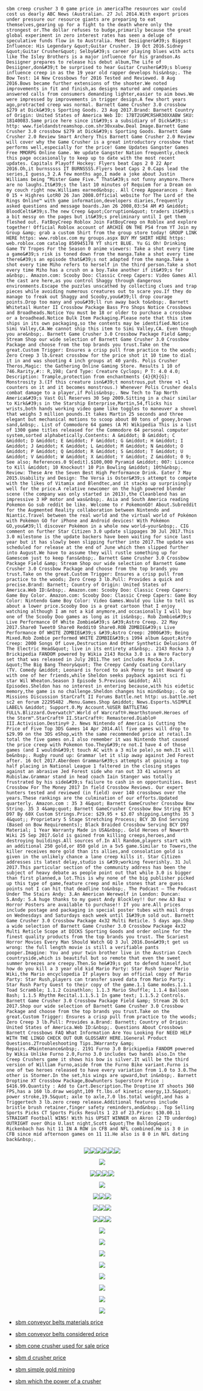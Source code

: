 
```
sbm creep crusher 3 0 game price in americaThe resources war could cost us dearly ABC News (Australian. 27 Jul 2014.With export prices under pressure our resource giants are preparing to eat themselves,gearing up for a fight to the death where only the strongest or.The dollar refuses to budge,primarily because the great global experiment in zero interest rates has seen a deluge of speculative funds flow in to Australia. Meet Desiigner&#39;s Biggest Influence: His Legendary &quot;Guitar Crusher. 19 Oct 2016.Sidney &quot;Guitar Crusher&quot; Selby&#39;s career playing blues with acts like The Isley Brothers is a major influence for his grandson.As Desiigner prepares to release his debut album,The Life of Desiigner,don&#39;t be surprised to hear Guitar Crusher&#39;s bluesy influence creep in as the 19 year old rapper develops his&nbsp;. The Bow Test: 14 New Crossbows for 2016 Tested and Reviewed. 8 Aug 2016.Bows became further extensions of the shooter.We noted improvements in fit and finish,as designs matured and companies answered calls from consumers demanding lighter,easier to aim bows.We were impressed by improvements in trigger design.A few short years ago,protracted creep was normal. Barnett Game Crusher 3.0 crossbow $279 at Dick&#39;s Sporting Goods. 23 Aug 2017.Brand: Barnett Country of Origin: United States of America Web ID: 17BT2UGMCRSHR30XXABW SKU: 18140083.Same price here since it&#39;s a subsidiary of Dick&#39;s: http: www.fieldandstreamshop.com.shr30xxabw.Deal Image.Barnett Game Crusher 3.0 crossbow $279 at Dick&#39;s Sporting Goods. Barnett Game Crusher 2.0 Review Smart Archery This Barnett Game Crusher 2.0 Review will cover why the Game Crusher is a great introductory crossbow that performs well,especially for the price! Game Updates Gangster Games Free MMORPG Online Game. We update Gangster Nation frequently,check this page occasionally to keep up to date with the most recent updates. Capitals Playoff Hockey: Flyers beat Caps 2 0 22 Apr 2016.Oh,it burnsssss IT BURNSSSS.Flyers beat Caps 2 0.Caps lead the series,I guess,3 2.A few months ago,I made a joke about Justin Williams being “Mister Game Five.” That&#39;s not funny anymore.There are no laughs.It&#39;s the last 10 minutes of Requiem for a Dream on my couch right now.Williams earned&nbsp;. All Creep Appearances : Rank 0 15 + Highres LotRO 26 Jan 2008.Official website for The Lord of the Rings Online™ with game information,developers diaries,frequently asked questions and message boards.Jan 26 2008,03:54 AM #3 &middot; BloodCelt&#39;s.The new Creep &quot;Corruption&quot; traders it&#39;s a bit messy on the pages but it&#39;s preliminary until I get them fleshed out. FatBoyCreep Roblox Join FatBoyCreep on Roblox and explore together! Official Roblox account of ARCHIE ON THE PS4 from YT Join my Group &amp; grab a custom Shirt from the group store today! GROUP LINK HERE https: www.roblox.com my groups.aspx BUY MY SHIRT HERE https: web.roblox.com catalog 850945178 YT shirt BLUE. Yu Gi Oh! Drinking Game TV Tropes For the Season 0 anime viewers: Take a shot every time a game&#39;s risk is toned down from the manga.Take a shot every time there&#39;s an episode that&#39;s not adapted from the manga.Take a shot every time Miho refers to herself in the third person.Take a shot every time Miho has a crush on a boy.Take another if it&#39;s for a&nbsp;. Amazon.com: Scooby Doo: Classic Creep Capers: Video Games All the cast are here,as you control Shaggy through dangerous environments.Escape the puzzles unscathed by collecting clues and trap pieces while avoiding numerous creatures out to scare you.If they do manage to freak out Shaggy and Scooby,you&#39;ll drop courage points.Drop too many and you&#39;ll run away back to&nbsp;. Barnett Whitetail Hunter II Crossbow Package Bass Pro Shops Notice Crossbows and Broadheads.Notice You must be 18 or older to purchase a crossbow or a broadhead.Notice Bulk Item Packaging.Please note that this item ships in its own packaging,so the contents may be identified.Notice Simi Valley,CA.We cannot ship this item to Simi Valley,CA. Even though you are&nbsp;. Barnett Game Crusher 3.0 Crossbow Package Field &amp; Stream Shop our wide selection of Barnett Game Crusher 3.0 Crossbow Package and choose from the top brands you trust.Take on the great.Custom Trigger: Ensures a crisp pull from practice to the woods; Zero Creep 3 lb.Great crossbow for the price shot it 10 time to dial it in and was shooting 4 inch groups at 40 yards. Polis Crusher Theros,Magic: the Gathering Online Gaming Store. Results 1 10 of 746.Rarity,#:: R,198; Card Type: Creature Cyclops; P T: 4.0 4.0; Description: Trample,protection from enchantments {4}{R}{G}: Monstrosity 3.(If this creature isn&#39;t monstrous,put three +1 +1 counters on it and it becomes monstrous.) Whenever Polis Crusher deals combat damage to a player,if Polis&nbsp;. New Tech to Tap North America&#39;s Vast Oil Reserves 30 Sep 2009.Sitting in a chair similar to Kirk&#39;s in the Starship Enterprise,Martin,54,flicks his wrists,both hands working video game like toggles to maneuver a shovel that weighs 3 million pounds.It takes Martin 25 seconds and three elegant but mechanical motions to scoop about 80 tons of gooey,brown sand,&nbsp;. List of Commodore 64 games (A M) Wikipedia This is a list of 1300 game titles released for the Commodore 64 personal computer system,sorted alphabetically.Contents: A &middot; B &middot; C &middot; D &middot; E &middot; F &middot; G &middot; H &middot; I &middot; J &middot; K &middot; L &middot; M &middot; N &middot; O &middot; P &middot; Q &middot; R &middot; S &middot; T &middot; U &middot; V &middot; W &middot; X &middot; Y &middot; Z &middot; 0 9; See also; References.0 9[edit].$100,000 Pyramid &middot; 007: Licence to Kill &middot; 10 Knockout! 10 Pin Bowling &middot; 10th&nbsp;. Review: These Are the Seven Best High Performance Drink. Eater 7 May 2015.Usability and Design: The Versa is Oster&#39;s attempt to compete with the likes of Vitamix and Blendtec,and it stacks up surprisingly well for the price.A relative newcomer on the high powered blender scene (the company was only started in 2013),the Cleanblend has an impressive 3 HP motor and was&nbsp;. Asia and South America reading Pokemon Go sub reddit be like. Welcome to r PokemonGO! About.Subreddit for the Augmented Reality collaboration between Nintendo and Niantic.Travel between the real world and the virtual world of Pokémon with Pokémon GO for iPhone and Android devices! With Pokémon GO,you&#39;ll discover Pokémon in a whole new world—your&nbsp;. CIG comment on further Star Citizen 3.0 update slippages 30 Jul 2017.This 3.0 milestone is the update backers have been waiting for since last year but it has slowly been slipping further into 2017.The update was scheduled for release at the end of June which then slipped further into August.We have to assume they will rustle something up for Gamescom just to keep fans&nbsp;. Barnett Game Crusher 3.0 Crossbow Package Field &amp; Stream Shop our wide selection of Barnett Game Crusher 3.0 Crossbow Package and choose from the top brands you trust.Take on the great.Custom Trigger: Ensures a crisp pull from practice to the woods; Zero Creep 3 lb.Pull: Provides a quick and precise.Brand: Barnett; Country of Origin: United States of America.Web ID:&nbsp;. Amazon.com: Scooby Doo: Classic Creep Capers: Game Boy Color. Amazon.com: Scooby Doo: Classic Creep Capers: Game Boy Color: Nintendo Game Boy Color: Video Games.Would you like to tell us about a lower price.Scooby Doo is a great cartoon that I enjoy watching although I am not a kid anymore,and occasionally I will buy one of the Scooby Doo games as long as it is&nbsp;. Rob Zombie&#39;s Live Performance Of White Zombie&#39;s &#39;Astro Creep. 22 May 2017.Share0 Tweet0 Share0 Reddit0 Share0.ROB ZOMBIE&#39;s Live Performance Of WHITE ZOMBIE&#39;s &#39;Astro Creep: 2000&#39; Being Mixed.Rob Zombie performed WHITE ZOMBIE&#39;s 1994 album &quot;Astro Creep: 2000 Songs Of Love,Destruction And Other Synthetic Delusions Of The Electric Head&quot; live in its entirety at&nbsp;. 2143 Rocka 3.0 Brickipedia FANDOM powered by Wikia 2143 Rocka 3.0 is a Hero Factory set that was released in July 2011.The set includes Rocka 3.0. &quot;The Big Bang Theory&quot; The Creepy Candy Coating Corollary (TV. Comedy &middot; Leonard is forced to ask Penny to set Howard up with one of her friends,while Sheldon seeks payback against sci fi star Wil Wheaton.Season 3 Episode 5.Previous &middot; All Episodes.Sheldon has no interest in entering because,with his eidetic memory,the game is no challenge.Sheldon changes his mind&nbsp;. Co op Missions Discussion StarCraft II Forums Battle.net http: us.battle.net sc2 en forum 22295482 .Menu.Games.Shop &middot; News.Esports.%SIMPLE LABEL% &middot; Support.0.My Account.%USER BATTLETAG FULL%.Blizzard.Overwatch™.World of Warcraft®.Hearthstone®.Heroes of the Storm™.StarCraft® II.StarCraft®: Remastered.Diablo® III.Activision.Destiny® 2. News Nintendo of America is Cutting the Price of Five Top 3DS Games 14 Apr 2014.All five games will drop to $29.99 on the 3DS eShop,with the same recommended price at retail.In total the five games on.I also remember it was Nintendo that caused the price creep with Pokemon too.They&#39;re not.I have 4 of those games (and I wouldn&#39;t touch AC with a 3 mile pole),so meh.It will be&nbsp;. Rugby round up: Grammar let it slip away against Jed Forest after. 16 Oct 2017.Aberdeen Grammar&#39;s attempts at gaining a top half placing in National League 1 faltered in the closing stages against an abrasive Jed Forest side who ran out 33 41 winners at Rubislaw.Grammar stand in head coach Iain Stanger was totally frustrated by his side&#39;s failure to cash in on opportunities. Best Crossbow For The Money 2017 In field Crossbow Reviews. Our expert hunters tested and reviewed (in field) over 140 crossbows over the years.These rankings are the culmination of our efforts.Updated quarterly. Amazon.com : 35 3 4&quot; Barnett GameCrusher Crossbow Bow String. 35 3 4&amp;quot; Barnett GameCrusher Crossbow Bow String BCY D97 By 60X Custom Strings.Price: $29.95 + $3.07 shipping.Lengths 35 3 4&quot;; Proprietary 5 Stage Stretching Process; BCY 3D End Serving (Based on Bow Requirements); Black Braided Crossbow Serving BCY D97 Material; 1 Year Warranty Made in USA&nbsp;. Gold Heroes of Newerth Wiki 25 Sep 2017.Gold is gained from killing creeps,heroes,and destroying buildings.All sources of.In All Random,players start with an additional 250 gold,or 850 gold in a 5v5 game.Similar to Towers,the killer receives more gold than its allies,and consolation gold is given in the unlikely chance a lane creep kills it. Star Citizen addresses its latest delay,studio is &#39;working feverishly. 31 Jul 2017.This particular section of the community address has been the subject of heavy debate as people point out that while 3.0 is bigger than first planned,a lot.This is why none of the big publisher picked up this type of game,feature creep and mile stones that are guess points not I can hit that deadline to&nbsp;. The Podcast — The Podcast Under The Stairs Andy: 3.An American Werewolf in London: Duncan: 5.Andy: 5.A huge thanks to my guest Andy Blockley!! Our new A3 Baz v Horror Posters are available to purchase!! If you are.All prices include postage and packaging in special poster tubes with mail drops on Wednesdays and Saturdays each week until I&#39;m sold out. Barnett Game Crusher 3.0 Crossbow Package 4x32 Multi Reticle. 5 days ago.Shop a wide selection of Barnett Game Crusher 3.0 Crossbow Package 4x32 Multi Reticle Scope at DICKS Sporting Goods and order online for the finest quality products from the top brands you trust. The Scariest Horror Movies Every Man Should Watch GQ 3 Jul 2016.Don&#39;t get us wrong: the full length movie is still a verifiable pants pooper.Imagine: You and your twin brother live in the Austrian Czech countryside,which is beautiful but so remote that even the sweet summer breezes are creepy.Then.So he&#39;s got to defend himself,but how do you kill a 3 year old kid Mario Party: Star Rush Super Mario Wiki,the Mario encyclopedia If players buy an official copy of Mario Party: Star Rush,players can transfer saved data from Mario Party: Star Rush Party Guest to their copy of the game.1.1 Game modes.1.1.1 Toad Scramble; 1.1.2 Coinathlon; 1.1.3 Mario Shuffle; 1.1.4 Balloon Bash; 1.1.5 Rhythm Recital.1.1.5.1 In game text; 1.1.5.2 Controls. Barnett Game Crusher 3.0 Crossbow Package Field &amp; Stream 26 Oct 2017.Shop our wide selection of Barnett Game Crusher 3.0 Crossbow Package and choose from the top brands you trust.Take on the great.Custom Trigger: Ensures a crisp pull from practice to the woods; Zero Creep 3 lb.Pull: Provides a.Brand: Barnett; Country of Origin: United States of America.Web ID:&nbsp;. Questions About Crossbows Barnett Crossbows FAQ What Information Are You Looking For NEED HELP WITH THE LINGO CHECK OUT OUR GLOSSARY HERE.1General Product Questions.2Troubleshooting Tips.3Warranty &amp; Repairs.4Maintenance&nbsp;. 2191 Furno 3.0 Brickipedia FANDOM powered by Wikia Unlike Furno 2.0,Furno 3.0 includes two hands also.In the Creep Crushers game it shows his bow is silver.It will be the third version of William Furno,aside from the Furno Bike variant.Furno is one of two heroes released to have every variation from 1.0 to 3.0.The other is Stormer.In the set,his wings are upward,but in&nbsp;. Barnett Droptine XT Crossbow Package,Bowhunters Superstore Price : $416.99.Quantity : Add to Cart.Description.The Droptine XT shoots 360 FPS,has a 160 lb.draw weight,109 ft.lbs.of kinetic energy,13.5&quot; power stroke,19.5&quot; axle to axle,7.0 lbs.total weight,and has a Triggertech 3 lb.zero creep release.Additional features include bristle brush retainer,finger safety reminders,and&nbsp;. Top Selling Sports Picks CT Sports Picks Results 1 23 of 23.Price: $30.00.11 STRAIGHT Football WINS! With his UPSET WINNER on Akron (2 TD underdog) OUTRIGHT over Ohio U.last night,Scott &quot;The Bulldog&quot; Rickenbach has hit 11 IN A ROW in CFB and NFL combined.He is 3 0 in CFB since mid afternoon games on 11 11.He also is 8 0 in NFL dating back&nbsp;. 
```

<div align="center">
  
<a rel="nofollow" href="https://m.shibang-china.com?f=github&k=sbm+creep+crusher+3+0+game+price+in+america"><img src="https://static.shibang-china.com/en/l.png"></a><img src="https://static.shibang-china.com/en/hw.png"><a rel="nofollow" href="https://m.shibang-china.com/product/?f=github&k=sbm+creep+crusher+3+0+game+price+in+america"><img src="https://static.shibang-china.com/en/p.png"></a><a rel="nofollow" href="https://m.shibang-china.com/cases/?f=github&k=sbm+creep+crusher+3+0+game+price+in+america"><img src="https://static.shibang-china.com/en/c.png"></a><a rel="nofollow" href="https://m.shibang-china.com/news/?f=github&k=sbm+creep+crusher+3+0+game+price+in+america"><img src="https://static.shibang-china.com/en/n.png"></a><a rel="nofollow" href="https://m.shibang-china.com?f=github&k=sbm+creep+crusher+3+0+game+price+in+america"><img src="https://static.shibang-china.com/en/m.png"></a>

<a rel="nofollow" href="https://m.shibang-china.com/product/?f=github&k=sbm+creep+crusher+3+0+game+price+in+america"><img src="https://static.shibang-china.com/en/b.jpg"></a>
  
<a rel="nofollow" href="https://m.shibang-china.com/solution-aggregate.html?f=github&k=sbm+creep+crusher+3+0+game+price+in+america"><img src="https://static.shibang-china.com/en/a.jpg"></a><a rel="nofollow" href="https://m.shibang-china.com/solution-mine.html?f=github&k=sbm+creep+crusher+3+0+game+price+in+america"><img src="https://static.shibang-china.com/en/m.jpg"></a><a rel="nofollow" href="https://m.shibang-china.com/solution-mill.html?f=github&k=sbm+creep+crusher+3+0+game+price+in+america"><img src="https://static.shibang-china.com/en/g.jpg"></a><a rel="nofollow" href="https://m.shibang-china.com/solution-epc.html?f=github&k=sbm+creep+crusher+3+0+game+price+in+america"><img src="https://static.shibang-china.com/en/e.jpg"></a>

<a rel="nofollow" href="https://m.shibang-china.com/product/?f=github&k=sbm+creep+crusher+3+0+game+price+in+america"><img src="https://static.shibang-china.com/en/a-p.png"></a>

<a rel="nofollow" href="https://m.shibang-china.com/product/crusher/c6x.html?f=github&k=sbm+creep+crusher+3+0+game+price+in+america"><img src="https://static.shibang-china.com/en/j.jpg"></a><a rel="nofollow" href="https://m.shibang-china.com/product/crusher/ci5x.html?f=github&k=sbm+creep+crusher+3+0+game+price+in+america"><img src="https://static.shibang-china.com/en/i.jpg"></a><a rel="nofollow" href="https://m.shibang-china.com/product/crusher/hst.html?f=github&k=sbm+creep+crusher+3+0+game+price+in+america"><img src="https://static.shibang-china.com/en/c.jpg"></a>

<a rel="nofollow" href="https://m.shibang-china.com/product/mill/mtw.html?f=github&k=sbm+creep+crusher+3+0+game+price+in+america"><img src="https://static.shibang-china.com/en/mtw.jpg"></a><a rel="nofollow" href="https://m.shibang-china.com/product/mill/scm.html?f=github&k=sbm+creep+crusher+3+0+game+price+in+america"><img src="https://static.shibang-china.com/en/scm.jpg"></a><a rel="nofollow" href="https://m.shibang-china.com/product/mill/lm.html?f=github&k=sbm+creep+crusher+3+0+game+price+in+america"><img src="https://static.shibang-china.com/en/lm.jpg"></a>

<a rel="nofollow" href="https://m.shibang-china.com/product/sand/vsi6x.html?f=github&k=sbm+creep+crusher+3+0+game+price+in+america"><img src="https://static.shibang-china.com/en/6x.jpg"></a><a rel="nofollow" href="https://m.shibang-china.com/product/sand/vu.html?f=github&k=sbm+creep+crusher+3+0+game+price+in+america"><img src="https://static.shibang-china.com/en/vu.jpg"></a><a rel="nofollow" href="https://m.shibang-china.com/product/mobile/klun.html?f=github&k=sbm+creep+crusher+3+0+game+price+in+america"><img src="https://static.shibang-china.com/en/k.jpg"></a>

<a rel="nofollow" href="https://m.shibang-china.com/cases/?f=github&k=sbm+creep+crusher+3+0+game+price+in+america"><img src="https://static.shibang-china.com/en/case.png"></a>

<a rel="nofollow" href="https://m.shibang-china.com/cases/aggregate/202.html?f=github&k=sbm+creep+crusher+3+0+game+price+in+america"><img src="https://static.shibang-china.com/en/c-1.jpg"></a>

<a rel="nofollow" href="https://m.shibang-china.com/cases/aggregate/203.html?f=github&k=sbm+creep+crusher+3+0+game+price+in+america"><img src="https://static.shibang-china.com/en/c-2.jpg"></a>

<a rel="nofollow" href="https://m.shibang-china.com/cases/mill/123.html?f=github&k=sbm+creep+crusher+3+0+game+price+in+america"><img src="https://static.shibang-china.com/en/c-3.jpg"></a>

<a rel="nofollow" href="https://m.shibang-china.com/contact_us.html?f=github&k=sbm+creep+crusher+3+0+game+price+in+america"><img src="https://static.shibang-china.com/en/contact.png"></a>

<a rel="nofollow" href="https://swt.shibang-china.com/?f=github&k=sbm+creep+crusher+3+0+game+price+in+america"><img src="https://static.shibang-china.com/en/chat.png"></a>

<a rel="nofollow" href="https://whatsapp.shibangsoft.com/WhatsApp.php?f=github&k=sbm+creep+crusher+3+0+game+price+in+america"><img src="https://static.shibang-china.com/en/whatsapp.png"></a>

<a rel="nofollow" href="https://m.shibang-china.com/?f=github&k=sbm+creep+crusher+3+0+game+price+in+america"><img src="https://static.shibang-china.com/en/website.png"></a>

</div>


* [sbm conveyor belts materials price](sbm%20conveyor%20belts%20materials%20price.md)

* [sbm conveyor belts considered price](sbm%20conveyor%20belts%20considered%20price.md)

* [sbm cone crusher used for sale price](sbm%20cone%20crusher%20used%20for%20sale%20price.md)

* [sbm d crusher price](sbm%20d%20crusher%20price.md)

* [sbm simple gold mining](sbm%20simple%20gold%20mining.md)

* [sbm which the power of a crusher](sbm%20which%20the%20power%20of%20a%20crusher.md)